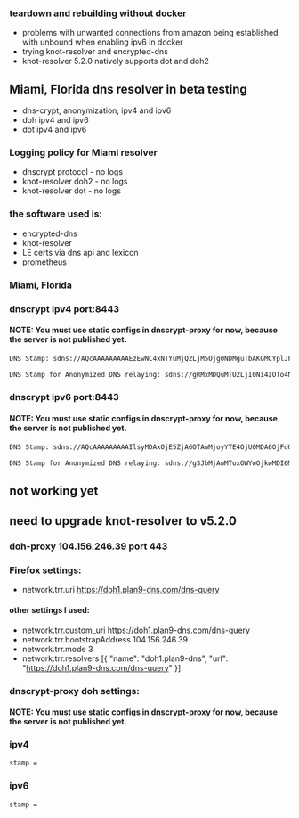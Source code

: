 ### teardown and rebuilding without docker
- problems with unwanted connections from amazon being established with unbound when enabling ipv6 in docker
- trying knot-resolver and encrypted-dns
- knot-resolver 5.2.0 natively supports dot and doh2

## Miami, Florida dns resolver in beta testing
- dns-crypt, anonymization, ipv4 and ipv6
- doh ipv4 and ipv6
- dot ipv4 and ipv6

### Logging policy for Miami resolver
- dnscrypt protocol - no logs
- knot-resolver doh2 - no logs
- knot-resolver dot - no logs

### the software used is:
- encrypted-dns
- knot-resolver
- LE certs via dns api and lexicon
- prometheus

### Miami, Florida
### dnscrypt ipv4 port:8443
#### NOTE: You must use static configs in dnscrypt-proxy for now, because the server is not published yet.

```sh
DNS Stamp: sdns://AQcAAAAAAAAAEzEwNC4xNTYuMjQ2LjM5Ojg0NDMguTbAKGMCYplJFnHbHEZ2G1-hNLg9Zb5BYRVx6_hjI8kiMi5kbnNjcnlwdC1jZXJ0LmRvaDEucGxhbjktZG5zLmNvbQ

DNS Stamp for Anonymized DNS relaying: sdns://gRMxMDQuMTU2LjI0Ni4zOTo4NDQz
```

### dnscrypt ipv6 port:8443
#### NOTE: You must use static configs in dnscrypt-proxy for now, because the server is not published yet.

```sh
DNS Stamp: sdns://AQcAAAAAAAAAIlsyMDAxOjE5ZjA6OTAwMjoyYTE4OjU0MDA6OjFdOjg0NDMguTbAKGMCYplJFnHbHEZ2G1-hNLg9Zb5BYRVx6_hjI8kiMi5kbnNjcnlwdC1jZXJ0LmRvaDEucGxhbjktZG5zLmNvbQ

DNS Stamp for Anonymized DNS relaying: sdns://gSJbMjAwMToxOWYwOjkwMDI6MmExODo1NDAwOjoxXTo4NDQz
```

## not working yet
## need to upgrade knot-resolver to v5.2.0

### doh-proxy 104.156.246.39 port 443
### Firefox settings:
- network.trr.uri	https://doh1.plan9-dns.com/dns-query
#### other settings I used:
- network.trr.custom_uri	https://doh1.plan9-dns.com/dns-query
- network.trr.bootstrapAddress	104.156.246.39
- network.trr.mode	3
- network.trr.resolvers	[{ "name": "doh1.plan9-dns", "url": "https://doh1.plan9-dns.com/dns-query" }]

### dnscrypt-proxy doh settings:
#### NOTE: You must use static configs in dnscrypt-proxy for now, because the server is not published yet.
### ipv4

```sh
stamp = 
```

### ipv6

```sh
stamp =
```
